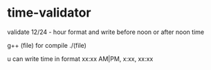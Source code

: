 # time-validator
validate 12/24 - hour format and write before noon or after noon time


g++ (file) for compile
./(file) 

u can write time in format xx:xx AM|PM, x:xx, xx:xx
